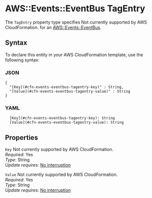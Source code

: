 # AWS::Events::EventBus TagEntry<a name="aws-properties-events-eventbus-tagentry"></a>

<a name="aws-properties-events-eventbus-tagentry-description"></a>The `TagEntry` property type specifies Not currently supported by AWS CloudFormation\. for an [AWS::Events::EventBus](aws-resource-events-eventbus.md)\.

## Syntax<a name="aws-properties-events-eventbus-tagentry-syntax"></a>

To declare this entity in your AWS CloudFormation template, use the following syntax:

### JSON<a name="aws-properties-events-eventbus-tagentry-syntax.json"></a>

```
{
  "[Key](#cfn-events-eventbus-tagentry-key)" : String,
  "[Value](#cfn-events-eventbus-tagentry-value)" : String
}
```

### YAML<a name="aws-properties-events-eventbus-tagentry-syntax.yaml"></a>

```
  [Key](#cfn-events-eventbus-tagentry-key): String
  [Value](#cfn-events-eventbus-tagentry-value): String
```

## Properties<a name="aws-properties-events-eventbus-tagentry-properties"></a>

`Key`  <a name="cfn-events-eventbus-tagentry-key"></a>
Not currently supported by AWS CloudFormation\.  
*Required*: Yes  
*Type*: String  
*Update requires*: [No interruption](https://docs.aws.amazon.com/AWSCloudFormation/latest/UserGuide/using-cfn-updating-stacks-update-behaviors.html#update-no-interrupt)

`Value`  <a name="cfn-events-eventbus-tagentry-value"></a>
Not currently supported by AWS CloudFormation\.  
*Required*: Yes  
*Type*: String  
*Update requires*: [No interruption](https://docs.aws.amazon.com/AWSCloudFormation/latest/UserGuide/using-cfn-updating-stacks-update-behaviors.html#update-no-interrupt)